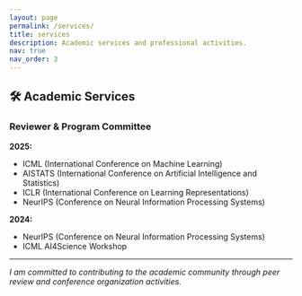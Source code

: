 ```yaml
---
layout: page
permalink: /services/
title: services
description: Academic services and professional activities.
nav: true
nav_order: 3
---
```


## 🛠️ Academic Services

### Reviewer & Program Committee

**2025:**
- ICML (International Conference on Machine Learning)
- AISTATS (International Conference on Artificial Intelligence and Statistics)
- ICLR (International Conference on Learning Representations)
- NeurIPS (Conference on Neural Information Processing Systems)

**2024:**
- NeurIPS (Conference on Neural Information Processing Systems)
- ICML AI4Science Workshop

---

*I am committed to contributing to the academic community through peer review and conference organization activities.*

